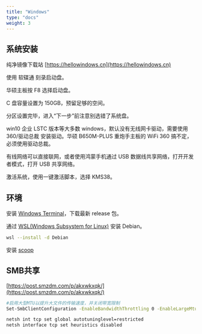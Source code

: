 ```yaml
---
title: "Windows"
type: "docs"
weight: 3
---
```


## 系统安装

纯净镜像下载站 [https://hellowindows.cn](https://hellowindows.cn)

使用 软碟通 刻录启动盘。

华硕主板按 F8 选择启动盘。

C 盘容量设置为 150GB，预留足够的空间。

分区设置完毕，进入“下一步”前注意别选错了系统盘。

win10 企业 LSTC 版本等大多数 windows，默认没有无线网卡驱动，需要使用 360/驱动总裁 安装驱动。华硕 B650M-PLUS 重炮手主板的 WiFi 360 搞不定，必须使用驱动总裁。

有线网络可以直接联网，或者使用鸿蒙手机通过 USB 数据线共享网络，打开开发者模式，打开 USB 共享网络。

激活系统，使用一键激活脚本，选择 KMS38。

## 环境

安装 [Windows Terminal](https://github.com/microsoft/terminal)，下载最新 release 包。

通过 [WSL(Windows Subsystem for Linux)](https://learn.microsoft.com/zh-cn/windows/wsl/install) 安装 Debian。

```bash
wsl --install -d Debian
```

安装 [scoop](https://scoop.sh/)

## SMB共享

[https://post.smzdm.com/p/akxwkxqk/](https://post.smzdm.com/p/akxwkxqk/)

```bash
#启用大型MTU以提升大文件的传输速度，并关闭带宽限制
Set-SmbClientConfiguration -EnableBandwidthThrottling 0 -EnableLargeMtu 1

netsh int tcp set global autotuninglevel=restricted
netsh interface tcp set heuristics disabled
```
